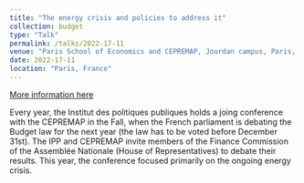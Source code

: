 ```yaml
---
title: "The energy crisis and policies to address it"
collection: budget
type: "Talk"
permalink: /talks/2022-17-11
venue: "Paris School of Economics and CEPREMAP, Jourdan campus, Paris, France"
date: 2022-17-11
location: "Paris, France"
---
```


[More information here](https://www.ipp.eu/projet/conference-budgetaire-2022-quels-enjeux-budgetaires-face-au-choc-energetique/)

Every year, the Institut des politiques publiques holds a joing conference with the CEPREMAP in the Fall, when the French parliament is debating the Budget law for the next year (the law has to be voted before December 31st). The IPP and CEPREMAP invite members of the Finance Commission of the Assemblée Nationale (House of Representatives) to debate their results. This year, the conference focused primarily on the ongoing energy crisis.
